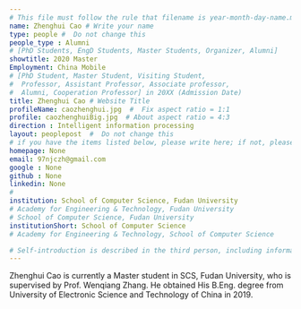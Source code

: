 ```yaml
---
# This file must follow the rule that filename is year-month-day-name.md .
name: Zhenghui Cao # Write your name
type: people #  Do not change this
people_type : Alumni
# [PhD Students, EngD Students, Master Students, Organizer, Alumni]
showtitle: 2020 Master
Employment: China Mobile
# [PhD Student, Master Student, Visiting Student,
#  Professor, Assistant Professor, Associate professor,
#  Alumni, Cooperation Professor] in 20XX (Admission Date)
title: Zhenghui Cao # Website Title
profileName: caozhenghui.jpg  #  Fix aspect ratio = 1:1
profile: caozhenghuiBig.jpg  # About aspect ratio = 4:3
direction : Intelligent information processing
layout: peoplepost  #  Do not change this
# if you have the items listed below, please write here; if not, please write None.
homepage: None
email: 97njczh@gmail.com
google : None
github : None
linkedin: None
# 
institution: School of Computer Science, Fudan University
# Academy for Engineering & Technology, Fudan University
# School of Computer Science, Fudan University
institutionShort: School of Computer Science
# Academy for Engineering & Technology, School of Computer Science

# Self-introduction is described in the third person, including information such as educational experience(B/M/P), graduation career development 
---
```


Zhenghui Cao is currently a Master student in SCS, Fudan University, who is supervised by Prof. Wenqiang Zhang. He obtained His B.Eng. degree from University of Electronic Science and Technology of China in 2019.



 

